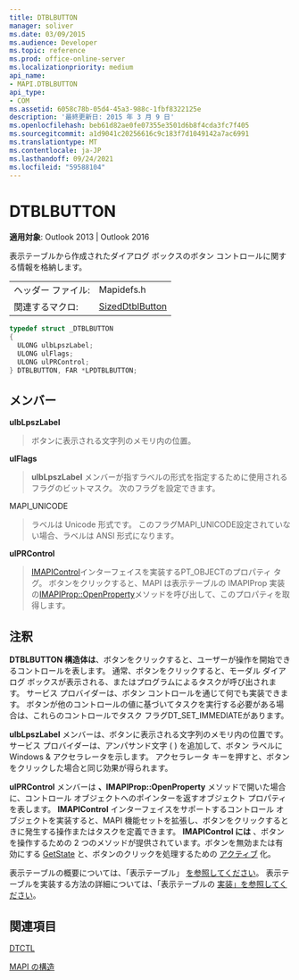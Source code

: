 ```yaml
---
title: DTBLBUTTON
manager: soliver
ms.date: 03/09/2015
ms.audience: Developer
ms.topic: reference
ms.prod: office-online-server
ms.localizationpriority: medium
api_name:
- MAPI.DTBLBUTTON
api_type:
- COM
ms.assetid: 6058c78b-05d4-45a3-988c-1fbf8322125e
description: '最終更新日: 2015 年 3 月 9 日'
ms.openlocfilehash: beb61d82ae0fe07355e3501d6b8f4cda3fc7f405
ms.sourcegitcommit: a1d9041c20256616c9c183f7d1049142a7ac6991
ms.translationtype: MT
ms.contentlocale: ja-JP
ms.lasthandoff: 09/24/2021
ms.locfileid: "59588104"
---
```

# <a name="dtblbutton"></a>DTBLBUTTON

  
  
**適用対象**: Outlook 2013 | Outlook 2016 
  
表示テーブルから作成されたダイアログ ボックスのボタン コントロールに関する情報を格納します。
  
|||
|:-----|:-----|
|ヘッダー ファイル:  <br/> |Mapidefs.h  <br/> |
|関連するマクロ:  <br/> |[SizedDtblButton](sizeddtblbutton.md) <br/> |
   
```cpp
typedef struct _DTBLBUTTON
{
  ULONG ulbLpszLabel;
  ULONG ulFlags;
  ULONG ulPRControl;
} DTBLBUTTON, FAR *LPDTBLBUTTON;

```

## <a name="members"></a>メンバー

 **ulbLpszLabel**
  
> ボタンに表示される文字列のメモリ内の位置。
    
 **ulFlags**
  
> **ulbLpszLabel** メンバーが指すラベルの形式を指定するために使用されるフラグのビットマスク。 次のフラグを設定できます。 
    
MAPI_UNICODE 
  
> ラベルは Unicode 形式です。 このフラグMAPI_UNICODE設定されていない場合、ラベルは ANSI 形式になります。
    
 **ulPRControl**
  
> [IMAPIControl](imapicontroliunknown.md)インターフェイスを実装するPT_OBJECTのプロパティ タグ。 ボタンをクリックすると、MAPI は表示テーブルの IMAPIProp 実装の[IMAPIProp::OpenProperty](imapiprop-openproperty.md)メソッドを呼び出して、このプロパティを取得します。 [](imapipropiunknown.md) 
    
## <a name="remarks"></a>注釈

**DTBLBUTTON 構造体は**、ボタンをクリックすると、ユーザーが操作を開始できるコントロールを表します。 通常、ボタンをクリックすると、モーダル ダイアログ ボックスが表示される、またはプログラムによるタスクが呼び出されます。 サービス プロバイダーは、ボタン コントロールを通じて何でも実装できます。 ボタンが他のコントロールの値に基づいてタスクを実行する必要がある場合は、これらのコントロールでタスク フラグDT_SET_IMMEDIATEがあります。 
  
**ulbLpszLabel** メンバーは、ボタンに表示される文字列のメモリ内の位置です。 サービス プロバイダーは、アンパサンド文字 ( ) を追加して、ボタン ラベルにWindows &amp; アクセラレータを示します。 アクセラレータ キーを押すと、ボタンをクリックした場合と同じ効果が得られます。 
  
**ulPRControl** メンバーは **、IMAPIProp::OpenProperty** メソッドで開いた場合に、コントロール オブジェクトへのポインターを返すオブジェクト プロパティを表します。 **IMAPIControl** インターフェイスをサポートするコントロール オブジェクトを実装すると、MAPI 機能セットを拡張し、ボタンをクリックするときに発生する操作またはタスクを定義できます。 **IMAPIControl には** 、ボタンを操作するための 2 つのメソッドが提供されています。ボタンを無効または有効にする [GetState](imapicontrol-getstate.md) と、ボタンのクリックを処理するための [アクティブ](imapicontrol-activate.md) 化。 
  
表示テーブルの概要については、「表示テーブル」 [を参照してください](display-tables.md)。 表示テーブルを実装する方法の詳細については、「表示テーブルの [実装」を参照してください](display-table-implementation.md)。
  
## <a name="see-also"></a>関連項目



[DTCTL](dtctl.md)


[MAPI の構造](mapi-structures.md)

